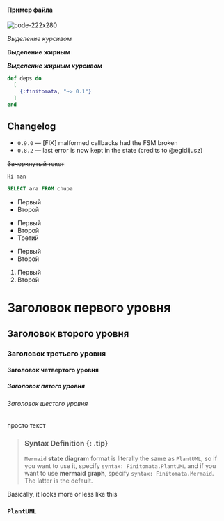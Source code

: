 #### Пример файла

![code-222x280](https://user-images.githubusercontent.com/11923488/209478830-d0a22279-5cc0-4c7e-ab63-e0a794d88e1e.png)

*Выделение курсивом*

**Выделение жирным**

***Выделение жирным курсивом***

```elixir
def deps do
  [
    {:finitomata, "~> 0.1"}
  ]
end
```

## Changelog

- `0.9.0` — [FIX] malformed callbacks had the FSM broken
- `0.8.2` — last error is now kept in the state (credits to @egidijusz)


~~Зачеркнутый текст~~

`Hi man`

```sql
SELECT ara FROM chupa 
```

* Первый
* Второй

- Первый
- Второй
- Третий

+ Первый
+ Второй

1. Первый
2. Второй

# Заголовок первого уровня

## Заголовок второго уровня

### Заголовок третьего уровня

#### Заголовок четвертого уровня

##### Заголовок пятого уровня

###### Заголовок шестого уровня

просто текст

> ### Syntax Definition {: .tip}
>
> `Mermaid` **state diagram** format is literally the same as `PlantUML`, so if you want to use it, specify `syntax: Finitomata.PlantUML` and
> if you want to use **mermaid graph**, specify `syntax: Finitomata.Mermaid`. The latter is the default.

Basically, it looks more or less like this

### `PlantUML`
